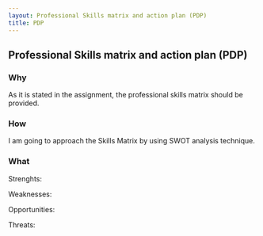 ```yaml
---
layout: Professional Skills matrix and action plan (PDP)
title: PDP
---
```


## Professional Skills matrix and action plan (PDP)

### Why 
As it is stated in the assignment, the professional skills matrix should be provided. 
### How 
I am going to approach the Skills Matrix by using SWOT analysis technique. 

### What 

Strenghts: 

Weaknesses:

Opportunities:

Threats: 

